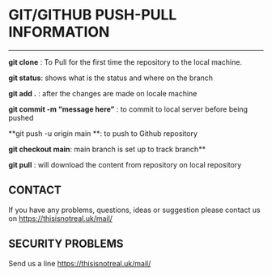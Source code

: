 

# GIT/GITHUB PUSH-PULL INFORMATION

___

**git clone** : To Pull for the first time the repository to the local machine.

**git status**: shows what is the status and where on the branch

**git add .** : after the changes are made on locale machine

**git commit -m “message here”** : to commit to local server before being pushed

**git push -u origin main **: to push to Github repository

**git checkout main**: main branch is set up to track branch**

**git pull** : will download the content from repository on local repository



## CONTACT


If you have any problems, questions, ideas or suggestion please contact us on https://thisisnotreal.uk/mail/



## SECURITY PROBLEMS


Send us a line https://thisisnotreal.uk/mail/
